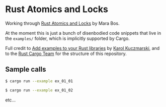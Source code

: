 # Rust Atomics and Locks

Working through [Rust Atomics and Locks](https://marabos.nl/atomics/) by Mara Bos.

At the moment this is just a bunch of disenbodied code snippets that live 
in the `examples/` folder, which is implicitly supported by Cargo.

Full credit to
[Add examples to your Rust libraries](http://xion.io/post/code/rust-examples.html)
by [Karol Kuczmarski](https://github.com/Xion), and  to the
[Rust Cargo Team](https://github.com/rust-lang/cargo) for the structure of this
repository.

## Sample calls

```bash
$ cargo run --example ex_01_01
```

```bash
$ cargo run --example ex_01_02
```

etc...
